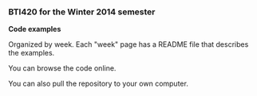 ### BTI420 for the Winter 2014 semester

**Code examples**

Organized by week. Each "week" page has a README file that describes the examples.

You can browse the code online. 

You can also pull the repository to your own computer.
